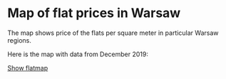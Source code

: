 # Map of flat prices in Warsaw
The map shows price of the flats per square meter in particular Warsaw regions.

Here is the map with data from December 2019:

[Show flatmap](https://igrek51.github.io/flatmap/)
